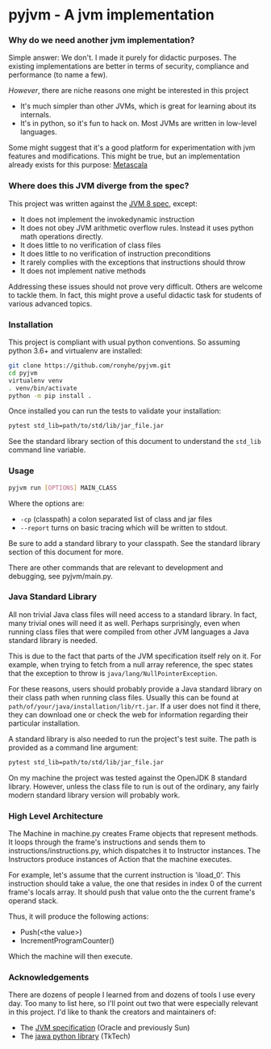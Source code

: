 pyjvm - A jvm implementation
=====

### Why do we need another jvm implementation?
Simple answer: We don't. I made it purely for didactic purposes. 
The existing implementations are better in terms of security, compliance and performance (to name a few).

*However*, there are niche reasons one might be interested in this project

- It's much simpler than other JVMs, which is great for learning about its internals.
- It's in python, so it's fun to hack on. Most JVMs are written in low-level languages.

Some might suggest that it's a good platform for experimentation with jvm features and modifications.
This might be true, but an implementation already exists for this purpose: [Metascala](https://github.com/lihaoyi/Metascala)

### Where does this JVM diverge from the spec?
This project was written against the [JVM 8 spec](https://docs.oracle.com/javase/specs/jvms/se8/html/index.html), except:

- It does not implement the invokedynamic instruction
- It does not obey JVM arithmetic overflow rules. Instead it uses python math operations directly.
- It does little to no verification of class files
- It does little to no verification of instruction preconditions
- It rarely complies with the exceptions that instructions should throw
- It does not implement native methods

Addressing these issues should not prove very difficult. Others are welcome to tackle them.
In fact, this might prove a useful didactic task for students of various advanced topics.

### Installation
This project is compliant with usual python conventions.
So assuming python 3.6+ and virtualenv are installed:
```bash
git clone https://github.com/ronyhe/pyjvm.git
cd pyjvm
virtualenv venv
. venv/bin/activate
python -m pip install .
```

Once installed you can run the tests to validate your installation:
```bash
pytest std_lib=path/to/std/lib/jar_file.jar
```
See the standard library section of this document to understand the `std_lib` command line variable.

### Usage
```bash
pyjvm run [OPTIONS] MAIN_CLASS
```
Where the options are:
- `-cp` (classpath) a colon separated list of class and jar files
- `--report` turns on basic tracing which will be written to stdout.

Be sure to add a standard library to your classpath. See the standard library section of this document for more. 

There are other commands that are relevant to development and debugging, see pyjvm/main.py.

### Java Standard Library
All non trivial Java class files will need access to a standard library.
In fact, many trivial ones will need it as well.
Perhaps surprisingly, even when running class files that were compiled from other JVM languages 
a Java standard library is needed.

This is due to the fact that parts of the JVM specification itself rely on it.
For example, when trying to fetch from a null array reference, the spec states that the exception to throw is
`java/lang/NullPointerException`.

For these reasons, users should probably provide a Java standard library on their class path when running class files.
Usually this can be found at `path/of/your/java/installation/lib/rt.jar`.
If a user does not find it there, they can download one 
or check the web for information regarding their particular installation.

A standard library is also needed to run the project's test suite. The path is provided as a command line argument:
```bash
pytest std_lib=path/to/std/lib/jar_file.jar
``` 

On my machine the project was tested against the OpenJDK 8 standard library.
However, unless the class file to run is out of the ordinary,
any fairly modern standard library version will probably work.

### High Level Architecture
The Machine in machine.py creates Frame objects that represent methods.
It loops through the frame's instructions and sends them to instructions/instructions.py, which dispatches it to
Instructor instances.
The Instructors produce instances of Action that the machine executes.

For example, let's assume that the current instruction is 'iload_0'.
This instruction should take a value, the one that resides in index 0 of the current frame's locals array.
It should push that value onto the the current frame's operand stack.

Thus, it will produce the following actions:
- Push(\<the value>)
- IncrementProgramCounter()

Which the machine will then execute. 

### Acknowledgements
There are dozens of people I learned from and dozens of tools I use every day. 
Too many to list here, so I'll point out two that were especially relevant in this project. 
I'd like to thank the creators and maintainers of:

- The [JVM specification](https://docs.oracle.com/javase/specs/jvms/se8/html/index.html) (Oracle and previously Sun)
- The [jawa python library](https://github.com/TkTech/Jawa) (TkTech)
 